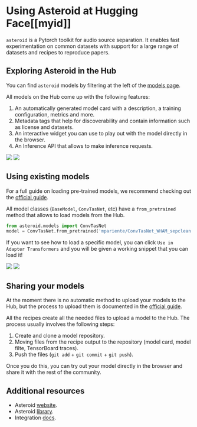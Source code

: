 # Using Asteroid at Hugging Face[[myid]]

`asteroid` is a Pytorch toolkit for audio source separation. It enables fast experimentation on common datasets with support for a large range of datasets and recipes to reproduce papers.

## Exploring Asteroid in the Hub

You can find `asteroid` models by filtering at the left of the [models page](https://huggingface.co/models?filter=asteroid). 

All models on the Hub come up with the following features:
1. An automatically generated model card with a description, a training configuration, metrics and more.
2. Metadata tags that help for discoverability and contain information such as license and datasets.
3. An interactive widget you can use to play out with the model directly in the browser.
4. An Inference API that allows to make inference requests.

<div class="flex justify-center">
<img class="block dark:hidden" src="https://huggingface.co/datasets/huggingface/documentation-images/resolve/main/hub/libraries-transformers_widget.png"/>
<img class="hidden dark:block" src="https://huggingface.co/datasets/huggingface/documentation-images/resolve/main/hub/libraries-transformers_widget-dark.png"/>
</div>

## Using existing models

For a full guide on loading pre-trained models, we recommend checking out the [official guide](https://github.com/asteroid-team/asteroid/blob/master/docs/source/readmes/pretrained_models.md). 

All model classes (`BaseModel`, `ConvTasNet`, etc) have a `from_pretrained` method that allows to load models from the Hub.

```py
from asteroid.models import ConvTasNet
model = ConvTasNet.from_pretrained('mpariente/ConvTasNet_WHAM_sepclean')
```

If you want to see how to load a specific model, you can click `Use in Adapter Transformers` and you will be given a working snippet that you can load it! 

<div class="flex justify-center">
<img class="block dark:hidden" src="https://huggingface.co/datasets/huggingface/documentation-images/resolve/main/hub/libraries-transformers_snippet.png"/>
<img class="hidden dark:block" src="https://huggingface.co/datasets/huggingface/documentation-images/resolve/main/hub/libraries-transformers_snippet-dark.png"/>
</div>

## Sharing your models

At the moment there is no automatic method to upload your models to the Hub, but the process to upload them is documented in the [official guide](https://github.com/asteroid-team/asteroid/blob/master/docs/source/readmes/pretrained_models.md#share-your-models).

All the recipes create all the needed files to upload a model to the Hub. The process usually involves the following steps:
1. Create and clone a model repository.
2. Moving files from the recipe output to the repository (model card, model filte, TensorBoard traces).
3. Push the files (`git add` + `git commit` + `git push`).

Once you do this, you can try out your model directly in the browser and share it with the rest of the community.

## Additional resources

* Asteroid [website](https://asteroid-team.github.io/).
* Asteroid [library](https://github.com/asteroid-team/asteroid).
* Integration [docs](https://github.com/asteroid-team/asteroid/blob/master/docs/source/readmes/pretrained_models.md).

